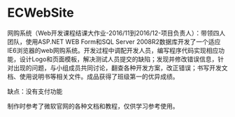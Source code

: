 # ECWebSite

网购系统（Web开发课程结课大作业-2016/11到2016/12-项目负责人）：带领四人团队，使用ASP.NET WEB Form和SQL Server 2008R2数据库开发了一个适应IE6浏览器的web网购系统。开发过程中调配开发人员，编写程序代码实现相应功能，设计Logo和页面模板，解决测试人员提交的缺陷；发现并修改错误信息，针对出现的问题，与小组成员共同讨论，翻查各种开发方案，改正错误；书写开发文档、使用说明书等相关文件。成品获得了班级第一的优异成绩。

缺点：没有支付功能

制作时参考了微软官网的各种文档和教程，仅供学习参考使用。
